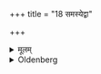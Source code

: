 +++
title = "18 समस्येद्वा"

+++

<details><summary>मूलम्</summary>

समस्येद्वा १८
</details>

<details><summary>Oldenberg</summary>

20. He may repeat (the sections of that Mantra) continuously.
</details>
